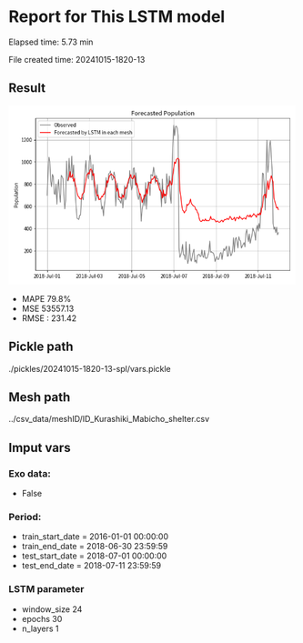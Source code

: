 
# Report for This LSTM model 
Elapsed time: 5.73 min

File created time: 20241015-1820-13

## Result 
<img src="20241015-1820-13.png" width='600'/>

- MAPE	79.8%
- MSE 	53557.13
- RMSE : 231.42

## Pickle path
./pickles/20241015-1820-13-spl/vars.pickle

## Mesh path
../csv_data/meshID/ID_Kurashiki_Mabicho_shelter.csv

## Imput vars

### Exo data:
- False

### Period:
- train_start_date    = 2016-01-01 00:00:00
- train_end_date      = 2018-06-30 23:59:59
- test_start_date     = 2018-07-01 00:00:00  
- test_end_date       = 2018-07-11 23:59:59

### LSTM parameter
- window_size	24
- epochs	30
- n_layers	1

